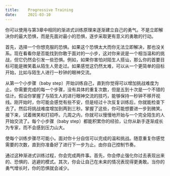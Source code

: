 ```yaml
---
title:    Progressive Training
date:     2021-03-10
---
```


你可以使用与第3章中相同的渐进式训练原理来逐渐建立自己的勇气。不是立即解决你的最大恐惧，而是先面对最小的恐惧，逐步采取更有意义的勇敢的行动。

首先，选择一个你想克服的恐惧。如果这个恐惧太大而你无法立即解决，那也没关系。现在看看你是否能找到你敢于面对的一小步，这对你来说是一个相当温和的挑战，但它仍然会引发一些恐惧。例如，如果你害怕对陌生人搭讪，那么你的首要目标可能是微笑着从陌生人旁走过。如果感觉这仍然太难，可以从一个更简单的目标开始，比如与陌生人进行一秒钟的眼神交流。

从第一个小步骤（baby step）开始训练自己，直到你觉得可以增加挑战难度为止。你需要完成的每一个步骤，没有具体的重复次数，但是五到十次是一个不错的估计。假设你掌握了与陌生人的进行眼神交流的技巧，能够保持一秒钟不移开视线。刚开始时，你可能会感觉有些不安，但是经过十次反复训练后，你就能检查下去了。然后将挑战难度增加到两到三秒。掌握了这些，你可能想要进一步到微笑。接下来，试着微笑和打招呼。几周之内，你就可以慢慢地开始与一个完全陌生的人开始交流了。每个小步骤（baby step）都能积累你的经验，让你从新手逐渐成长为专家，而不会感到压力山大。

使每个训练步骤尽可能小。面对你十分自信可以完成的温和挑战。随意重复你感觉需要的次数，直到你准备好了进行下一步为止。由你自己控制节奏。

通过这种渐进式训练过程，你会完成两件事。首先，你会停止强化你过去表现出来的、恐惧的、逃避的模式。其次，你会让自己在未来的情况表现得更勇敢。当你的勇气增长时，你的恐惧就会减少。
